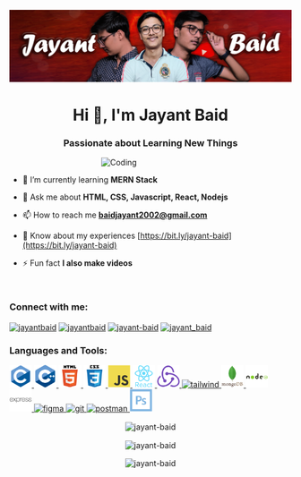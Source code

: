 [![MasterHead](https://github.com/jayant-baid/jayant-baid/blob/main/yt%20banner.png)](https://github.com/jayant-baid)

<h1 align="center">Hi 👋, I'm Jayant Baid</h1>
<h3 align="center">Passionate about Learning New Things</h3>

<img align="right" alt="Coding" width="340" src="https://i.pinimg.com/originals/e8/f4/53/e8f453469a3ec97ecd354df465d73913.gif">

<br>
  
- 🌱 I’m currently learning **MERN Stack**

- 💬 Ask me about **HTML, CSS, Javascript, React, Nodejs**

- 📫 How to reach me **baidjayant2002@gmail.com**

- 📄 Know about my experiences [https://bit.ly/jayant-baid](https://bit.ly/jayant-baid)

- ⚡ Fun fact **I also make videos**

<br>

<h3 align="left">Connect with me:</h3>
<p align="left">
<a href="https://linkedin.com/in/jayantbaid" target="blank"><img align="center" src="https://raw.githubusercontent.com/rahuldkjain/github-profile-readme-generator/master/src/images/icons/Social/linked-in-alt.svg" alt="jayantbaid" height="30" width="40" /></a>
<a href="https://www.youtube.com/@jayantbaid" target="blank"><img align="center" src="https://raw.githubusercontent.com/rahuldkjain/github-profile-readme-generator/master/src/images/icons/Social/youtube.svg" alt="jayantbaid" height="30" width="40" /></a>
<a href="https://www.leetcode.com/jayant-baid" target="blank"><img align="center" src="https://raw.githubusercontent.com/rahuldkjain/github-profile-readme-generator/master/src/images/icons/Social/leet-code.svg" alt="jayant-baid" height="30" width="40" /></a>
<a href="https://auth.geeksforgeeks.org/user/jayant_baid" target="blank"><img align="center" src="https://raw.githubusercontent.com/rahuldkjain/github-profile-readme-generator/master/src/images/icons/Social/geeks-for-geeks.svg" alt="jayant_baid" height="30" width="40" /></a>
</p>

<h3 align="left">Languages and Tools:</h3>
<p align="left"><a href="https://www.cprogramming.com/" target="_blank" rel="noreferrer"> <img src="https://raw.githubusercontent.com/devicons/devicon/master/icons/c/c-original.svg" alt="c" width="40" height="40"/> </a> <a href="https://www.w3schools.com/cpp/" target="_blank" rel="noreferrer"> <img src="https://raw.githubusercontent.com/devicons/devicon/master/icons/cplusplus/cplusplus-original.svg" alt="cplusplus" width="40" height="40"/> </a> <a href="https://www.w3.org/html/" target="_blank" rel="noreferrer"> <img src="https://raw.githubusercontent.com/devicons/devicon/master/icons/html5/html5-original-wordmark.svg" alt="html5" width="40" height="40"/> </a>  <a href="https://www.w3schools.com/css/" target="_blank" rel="noreferrer"> <img src="https://raw.githubusercontent.com/devicons/devicon/master/icons/css3/css3-original-wordmark.svg" alt="css3" width="40" height="40"/> </a>  <a href="https://developer.mozilla.org/en-US/docs/Web/JavaScript" target="_blank" rel="noreferrer"> <img src="https://raw.githubusercontent.com/devicons/devicon/master/icons/javascript/javascript-original.svg" alt="javascript" width="40" height="40"/> </a> <a href="https://reactjs.org/" target="_blank" rel="noreferrer"> <img src="https://raw.githubusercontent.com/devicons/devicon/master/icons/react/react-original-wordmark.svg" alt="react" width="40" height="40"/> </a> <a href="https://redux.js.org" target="_blank" rel="noreferrer"> <img src="https://raw.githubusercontent.com/devicons/devicon/master/icons/redux/redux-original.svg" alt="redux" width="40" height="40"/> </a> <a href="https://tailwindcss.com/" target="_blank" rel="noreferrer"> <img src="https://www.vectorlogo.zone/logos/tailwindcss/tailwindcss-icon.svg" alt="tailwind" width="40" height="40"/> </a> <a href="https://www.mongodb.com/" target="_blank" rel="noreferrer"> <img src="https://raw.githubusercontent.com/devicons/devicon/master/icons/mongodb/mongodb-original-wordmark.svg" alt="mongodb" width="40" height="40"/> </a> <a href="https://nodejs.org" target="_blank" rel="noreferrer"> <img src="https://raw.githubusercontent.com/devicons/devicon/master/icons/nodejs/nodejs-original-wordmark.svg" alt="nodejs" width="40" height="40"/> </a> <a href="https://expressjs.com" target="_blank" rel="noreferrer"> <img src="https://raw.githubusercontent.com/devicons/devicon/master/icons/express/express-original-wordmark.svg" alt="express" width="40" height="40"/> </a> <a href="https://www.figma.com/" target="_blank" rel="noreferrer"> <img src="https://www.vectorlogo.zone/logos/figma/figma-icon.svg" alt="figma" width="40" height="40"/> </a> <a href="https://git-scm.com/" target="_blank" rel="noreferrer"> <img src="https://www.vectorlogo.zone/logos/git-scm/git-scm-icon.svg" alt="git" width="40" height="40"/> </a>  <a href="https://postman.com" target="_blank" rel="noreferrer"> <img src="https://www.vectorlogo.zone/logos/getpostman/getpostman-icon.svg" alt="postman" width="40" height="40"/> </a> <a href="https://www.photoshop.com/en" target="_blank" rel="noreferrer"> <img src="https://raw.githubusercontent.com/devicons/devicon/master/icons/photoshop/photoshop-line.svg" alt="photoshop" width="40" height="40"/> </a> </p>

<p align="center" ><img align="center" src="https://github-readme-stats.vercel.app/api?username=jayant-baid&show_icons=true&theme=dracula&locale=en" alt="jayant-baid" /></p>

<p align="center" ><img align="center" src="https://github-readme-streak-stats.herokuapp.com/?user=jayant-baid&theme=dracula" alt="jayant-baid" /></p>

<p align="center"><img align="center" src="https://github-readme-stats.vercel.app/api/top-langs?username=jayant-baid&show_icons=true&theme=dracula&locale=en&layout=compact" alt="jayant-baid" /></p>
